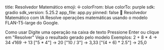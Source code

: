 title: Resolvedor Matemático
emoji: ➗
colorFrom: blue
colorTo: purple
sdk: gradio
sdk_version: 5.25.2
app_file: app.py
pinned: false
🧮 Resolvedor Matemático com IA
Resolve operações matemáticas usando o modelo FLAN-T5-large do Google.

Como usar
Digite uma operação na caixa de texto
Pressione Enter ou clique em "Resolver"
Veja o resultado gerado pelo modelo
Exemplos:
2 + 8 * 4 → 34
√169 → 13
["5 * 4"] → 20
["10 / 3"] → 3,33
["(4 + 6) * 2.5"] → 25,0
